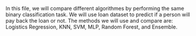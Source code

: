 In this file, we will compare different algorithmes by performing the same binary classification task. We will use loan dataset to predict if a person will pay back the loan or not. The methods we will use and compare are: Logistics Regression, KNN, SVM, MLP, Random Forest, and Ensemble.
